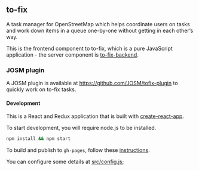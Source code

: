 ## to-fix

A task manager for OpenStreetMap which helps coordinate users on tasks and work down items in a queue one-by-one without getting in each other’s way.

This is the frontend component to to-fix, which is a pure JavaScript application - the server
component is [to-fix-backend](https://github.com/osmlab/to-fix-backend).

### JOSM plugin

A JOSM plugin is available at https://github.com/JOSM/tofix-plugin to quickly work on to-fix tasks.

#### Development

This is a React and Redux application that is built with [create-react-app](https://github.com/facebookincubator/create-react-app).

To start development, you will require node.js to be installed.

```sh
npm install && npm start
```

To build and publish to `gh-pages`, follow these [instructions](https://github.com/facebookincubator/create-react-app/blob/master/packages/react-scripts/template/README.md#github-pages).

You can configure some details at [src/config.js](src/config.js);

